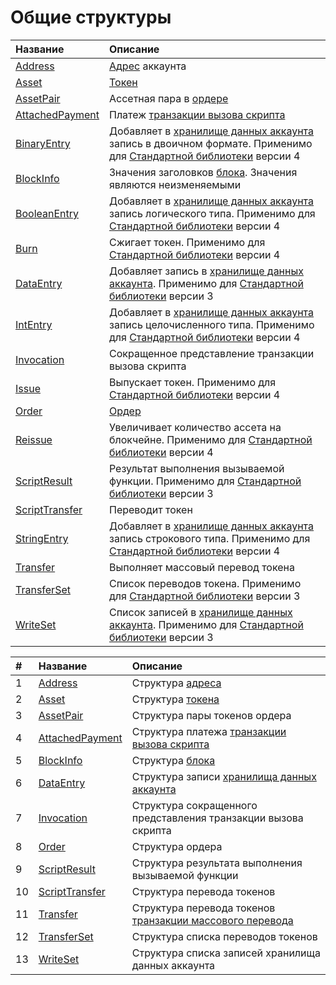 # Общие структуры

| Название | Описание |
| :--- | :--- |
| [Address](/ride/structures/common-structures/address.md) | [Адрес](/blockchain/account/address.md) аккаунта |
| [Asset](/ride/structures/common-structures/asset.md) | [Токен](/blockchain/token.md) |
| [AssetPair](/ride/structures/common-structures/asset-pair.md) | Ассетная пара в [ордере](/blockchain/order.md) |
| [AttachedPayment](/ride/structures/common-structures/attached-payment.md) | Платеж [транзакции вызова скрипта](/blockchain/transaction-type/invoke-script-transaction.md) |
| [BinaryEntry](/ride/structures/common-structures/binary-entry.md) | Добавляет в [хранилище данных аккаунта](/blockchain/account/account-data-storage.md) запись в двоичном формате. Применимо для [Стандартной библиотеки](/ride/script/standard-library.md) версии 4 |
| [BlockInfo](/ride/structures/common-structures/block-info.md) | Значения заголовков [блока](/blockchain/block.md). Значения являются неизменяемыми |
| [BooleanEntry](/ride/structures/common-structures/boolean-entry.md) | Добавляет в [хранилище данных аккаунта](/blockchain/account/account-data-storage.md) запись логического типа. Применимо для [Стандартной библиотеки](/ride/script/standard-library.md) версии 4 |
| [Burn](/ride/structures/common-structures/burn.md) | Сжигает токен. Применимо для [Стандартной библиотеки](/ride/script/standard-library.md) версии 4 |
| [DataEntry](/ride/structures/common-structures/data-entry.md) | Добавляет запись в [хранилище данных аккаунта](/blockchain/account/account-data-storage.md). Применимо для [Стандартной библиотеки](/ride/script/standard-library.md) версии 3 |
| [IntEntry](/ride/structures/common-structures/int-entry.md) | Добавляет в [хранилище данных аккаунта](/blockchain/account/account-data-storage.md) запись целочисленного типа. Применимо для [Стандартной библиотеки](/ride/script/standard-library.md) версии 4 |
| [Invocation](/ride/structures/common-structures/invocation.md) | Сокращенное представление транзакции вызова скрипта |
| [Issue](/ride/structures/common-structures/issue.md) | Выпускает токен. Применимо для [Стандартной библиотеки](/ride/script/standard-library.md) версии 4 |
| [Order](/ride/structures/common-structures/order.md) | [Oрдер](/blockchain/order.md) |
| [Reissue](/ride/structures/common-structures/reissue.md) | Увеличивает количество ассета на блокчейне. Применимо для [Стандартной библиотеки](/ride/script/standard-library.md) версии 4 |
| [ScriptResult](/ride/structures/common-structures/script-result.md) | Результат выполнения вызываемой функции. Применимо для [Стандартной библиотеки](/ride/script/standard-library.md) версии 3 |
| [ScriptTransfer](/ride/structures/common-structures/script-transfer.md) | Переводит токен |
| [StringEntry](/ride/structures/common-structures/string-entry.md) | Добавляет в [хранилище данных аккаунта](/blockchain/account/account-data-storage.md) запись строкового типа. Применимо для [Стандартной библиотеки](/ride/script/standard-library.md) версии 4 |
| [Transfer](/ride/structures/common-structures/transfer.md) | Выполняет массовый перевод токена |
| [TransferSet](/ride/structures/common-structures/transfer-set.md) | Список переводов токена. Применимо для [Стандартной библиотеки](/ride/script/standard-library.md) версии 3 |
| [WriteSet](/ride/structures/common-structures/write-set.md) | Список записей в [хранилище данных аккаунта](/blockchain/account/account-data-storage.md). Применимо для [Стандартной библиотеки](/ride/script/standard-library.md) версии 3 |





|   #   | Название | Описание |
| :--- | :--- | :--- |
| 1 | [Address](/ride/structures/common-structures/address.md) | Структура [адреса](/blockchain/account/address.md) |
| 2 | [Asset](/ride/structures/common-structures/asset.md) | Структура [токена](/blockchain/token.md) |
| 3 | [AssetPair](/ride/structures/common-structures/asset-pair.md) | Структура пары токенов ордера |
| 4 | [AttachedPayment](/ride/structures/common-structures/attached-payment.md) | Структура платежа [транзакции вызова скрипта](/blockchain/transaction-type/invoke-script-transaction.md) |
| 5 | [BlockInfo](/ride/structures/common-structures/block-info.md) | Структура [блока](/blockchain/block.md) |
| 6 | [DataEntry](/ride/structures/common-structures/data-entry.md) | Структура записи [хранилища данных аккаунта](/blockchain/account/account-data-storage.md) |
| 7 | [Invocation](/ride/structures/common-structures/invocation.md) | Структура сокращенного представления транзакции вызова скрипта |
| 8 | [Order](/ride/structures/common-structures/order.md) | Структура ордера |
| 9 | [ScriptResult](/ride/structures/common-structures/script-result.md) | Структура результата выполнения вызываемой функции |
| 10 | [ScriptTransfer](/ride/structures/common-structures/script-transfer.md) | Структура перевода токенов |
| 11 | [Transfer](/ride/structures/common-structures/transfer.md) | Структура перевода токенов [транзакции массового перевода](/blockchain/transaction-type/mass-transfer-transaction.md) |
| 12 | [TransferSet](/ride/structures/common-structures/transfer-set.md) | Структура списка переводов токенов |
| 13 | [WriteSet](/ride/structures/common-structures/write-set.md) | Структура списка записей хранилища данных аккаунта |
